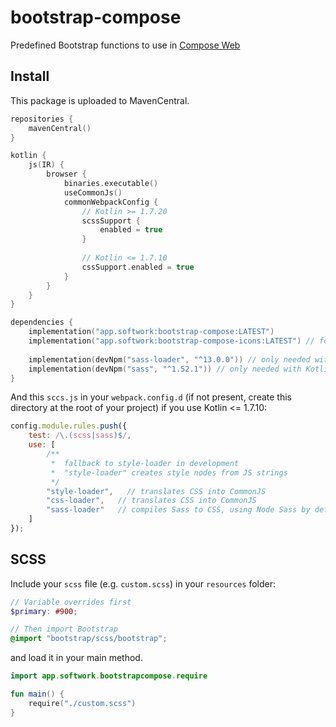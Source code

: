 # bootstrap-compose

Predefined Bootstrap functions to use in [Compose Web](https://github.com/Jetbrains/compose-jb)

## Install

This package is uploaded to MavenCentral.

```kotlin
repositories {
    mavenCentral()
}

kotlin {
    js(IR) {
        browser {
            binaries.executable()
            useCommonJs()
            commonWebpackConfig {
                // Kotlin >= 1.7.20
                scssSupport {
                    enabled = true
                }
                
                // Kotlin <= 1.7.10
                cssSupport.enabled = true
            }
        }
    }
}

dependencies {
    implementation("app.softwork:bootstrap-compose:LATEST")
    implementation("app.softwork:bootstrap-compose-icons:LATEST") // for icons support
    
    implementation(devNpm("sass-loader", "^13.0.0")) // only needed with Kotlin <= 1.7.10
    implementation(devNpm("sass", "^1.52.1")) // only needed with Kotlin <= 1.7.10
}
```

And this `sccs.js` in your `webpack.config.d` (if not present, create this directory at the root of your project) if you use Kotlin <= 1.7.10:

```js
config.module.rules.push({
    test: /\.(scss|sass)$/,
    use: [
        /**
         *  fallback to style-loader in development
         *  "style-loader" creates style nodes from JS strings
         */
        "style-loader",   // translates CSS into CommonJS
        "css-loader",   // translates CSS into CommonJS
        "sass-loader"   // compiles Sass to CSS, using Node Sass by default
    ]
});
```

## SCSS

Include your `scss` file (e.g. `custom.scss`) in your `resources` folder:

````scss
// Variable overrides first
$primary: #900;

// Then import Bootstrap
@import "bootstrap/scss/bootstrap";

````

and load it in your main method.

````kotlin
import app.softwork.bootstrapcompose.require

fun main() {
    require("./custom.scss")
}
````
